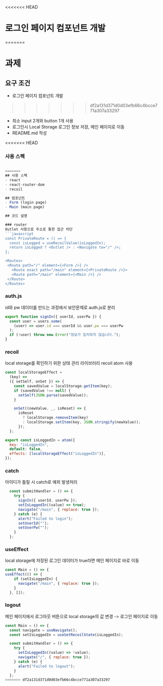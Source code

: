 <<<<<<< HEAD
# 로그인 페이지 컴포넌트 개발

=======
# 과제

## 요구 조건
- 로그인 페이지 컴포넌트 개발
>>>>>>> df2a131d371d0d03efb66c4bcce771a307a33297
- 최소 input 2개와 button 1개 사용
- 로그인시 Local Storage 로그인 정보 저장, 메인 페이지로 이동
- README.md 작성

<<<<<<< HEAD
### 사용 스펙

```javascript

=======
## 사용 스펙
- react
- react-router-dom
- recoil

## 컴포넌트
- Form (login page)
- Main (main page)

## 코드 설명

### router
Outlet 사용으로 주소로 통한 접근 차단
```javascript
const PrivateRoute = () => {
  const isLogged = useRecoilValue(isLoggedIn);
  return isLogged ? <Outlet /> : <Navigate to="/" />;
};

<Routes>
 <Route path="/" element={<Form />} />
   <Route exact path="/main" element={<PrivateRoute />}>
   <Route path="/main" element={<Main />} />
 </Route>
</Routes>
```

### auth.js
id와 pw 데이터를 만드는 과정에서 보안문제로 auth.js로 분리
```javascript
export function signIn({ userId, userPw }) {
  const user = users.some(
    (user) => user.id === userId && user.pw === userPw
  );
  if (!user) throw new Error("정보가 일치하지 않습니다.");
}
```

### recoil
local storage를 확인하기 위한 상태 관리 라이브러리 recoil atom 사용
```javascript
const localStorageEffect =
  (key) =>
  ({ setSelf, onSet }) => {
    const savedValue = localStorage.getItem(key);
    if (savedValue !== null) {
      setSelf(JSON.parse(savedValue));
    }

    onSet((newValue, _, isReset) => {
      isReset
        ? localStorage.removeItem(key)
        : localStorage.setItem(key, JSON.stringify(newValue));
      });
  };

export const isLoggedIn = atom({
  key: "isLoggedIn",
  default: false,
  effects: [localStorageEffect("isLoggedIn")],
});
```

### catch
아이디가 틀릴 시 catch로 예외 발생처리
```javascript
  const submitHandler = () => {
    try {
      signIn({ userId, userPw });
      setIsLoggedIn((value) => true);
      navigate("/main", { replace: true });
    } catch (e) {
      alert("Failed to login");
      setUserId("");
      setUserPw("");
    }
  };
```

### useEffect
local storage에 저장된 로그인 데이터가 true라면 메인 페이지로 바로 이동
```javascript
const Main = () => {
useEffect(() => {
    if (setIsLoggedIn) {
      navigate("/main", { replace: true });
    }
  }, []);
```

### logout
메인 페이지에서 로그아웃 버튼으로 local storage의 값 변경 -> 로그인 페이지로 이동
```javascript
const Main = () => {
  const navigate = useNavigate();
  const setIsLoggedIn = useSetRecoilState(isLoggedIn);

  const submitHandler = () => {
    try {
      setIsLoggedIn((value) => !value);
      navigate("/", { replace: true });
    } catch (e) {
      alert("Failed to logout");
    }
  };
>>>>>>> df2a131d371d0d03efb66c4bcce771a307a33297
```
